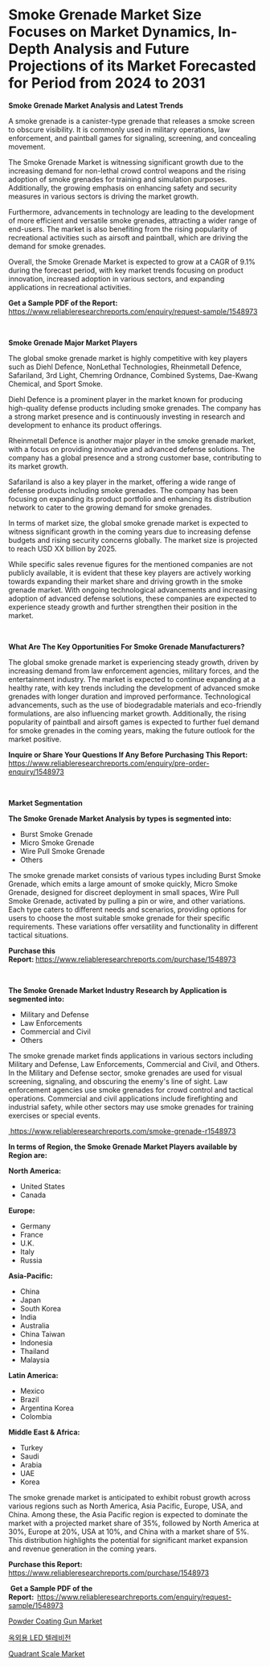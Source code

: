 <p><h1>Smoke Grenade Market Size Focuses on Market Dynamics, In-Depth Analysis and Future Projections of its Market Forecasted for Period from 2024 to 2031</h1></p><p><strong>Smoke Grenade Market Analysis and Latest Trends</strong></p>
<p><p>A smoke grenade is a canister-type grenade that releases a smoke screen to obscure visibility. It is commonly used in military operations, law enforcement, and paintball games for signaling, screening, and concealing movement.</p><p>The Smoke Grenade Market is witnessing significant growth due to the increasing demand for non-lethal crowd control weapons and the rising adoption of smoke grenades for training and simulation purposes. Additionally, the growing emphasis on enhancing safety and security measures in various sectors is driving the market growth.</p><p>Furthermore, advancements in technology are leading to the development of more efficient and versatile smoke grenades, attracting a wider range of end-users. The market is also benefiting from the rising popularity of recreational activities such as airsoft and paintball, which are driving the demand for smoke grenades.</p><p>Overall, the Smoke Grenade Market is expected to grow at a CAGR of 9.1% during the forecast period, with key market trends focusing on product innovation, increased adoption in various sectors, and expanding applications in recreational activities.</p></p>
<p><strong>Get a Sample PDF of the Report:&nbsp;</strong> <a href="https://www.reliableresearchreports.com/enquiry/request-sample/1548973">https://www.reliableresearchreports.com/enquiry/request-sample/1548973</a></p>
<p>&nbsp;</p>
<p><strong>Smoke Grenade Major Market Players</strong></p>
<p><p>The global smoke grenade market is highly competitive with key players such as Diehl Defence, NonLethal Technologies, Rheinmetall Defence, Safariland, 3rd Light, Chemring Ordnance, Combined Systems, Dae-Kwang Chemical, and Sport Smoke. </p><p>Diehl Defence is a prominent player in the market known for producing high-quality defense products including smoke grenades. The company has a strong market presence and is continuously investing in research and development to enhance its product offerings.</p><p>Rheinmetall Defence is another major player in the smoke grenade market, with a focus on providing innovative and advanced defense solutions. The company has a global presence and a strong customer base, contributing to its market growth.</p><p>Safariland is also a key player in the market, offering a wide range of defense products including smoke grenades. The company has been focusing on expanding its product portfolio and enhancing its distribution network to cater to the growing demand for smoke grenades.</p><p>In terms of market size, the global smoke grenade market is expected to witness significant growth in the coming years due to increasing defense budgets and rising security concerns globally. The market size is projected to reach USD XX billion by 2025.</p><p>While specific sales revenue figures for the mentioned companies are not publicly available, it is evident that these key players are actively working towards expanding their market share and driving growth in the smoke grenade market. With ongoing technological advancements and increasing adoption of advanced defense solutions, these companies are expected to experience steady growth and further strengthen their position in the market.</p></p>
<p>&nbsp;</p>
<p><strong>What Are The Key Opportunities For Smoke Grenade Manufacturers?</strong></p>
<p><p>The global smoke grenade market is experiencing steady growth, driven by increasing demand from law enforcement agencies, military forces, and the entertainment industry. The market is expected to continue expanding at a healthy rate, with key trends including the development of advanced smoke grenades with longer duration and improved performance. Technological advancements, such as the use of biodegradable materials and eco-friendly formulations, are also influencing market growth. Additionally, the rising popularity of paintball and airsoft games is expected to further fuel demand for smoke grenades in the coming years, making the future outlook for the market positive.</p></p>
<p><strong>Inquire or Share Your Questions If Any Before Purchasing This Report:</strong> <a href="https://www.reliableresearchreports.com/enquiry/pre-order-enquiry/1548973">https://www.reliableresearchreports.com/enquiry/pre-order-enquiry/1548973</a></p>
<p>&nbsp;</p>
<p><strong>Market Segmentation</strong></p>
<p><strong>The Smoke Grenade Market Analysis by types is segmented into:</strong></p>
<p><ul><li>Burst Smoke Grenade</li><li>Micro Smoke Grenade</li><li>Wire Pull Smoke Grenade</li><li>Others</li></ul></p>
<p><p>The smoke grenade market consists of various types including Burst Smoke Grenade, which emits a large amount of smoke quickly, Micro Smoke Grenade, designed for discreet deployment in small spaces, Wire Pull Smoke Grenade, activated by pulling a pin or wire, and other variations. Each type caters to different needs and scenarios, providing options for users to choose the most suitable smoke grenade for their specific requirements. These variations offer versatility and functionality in different tactical situations.</p></p>
<p><strong>Purchase this Report:&nbsp;</strong><a href="https://www.reliableresearchreports.com/purchase/1548973">https://www.reliableresearchreports.com/purchase/1548973</a></p>
<p>&nbsp;</p>
<p><strong>The Smoke Grenade Market Industry Research by Application is segmented into:</strong></p>
<p><ul><li>Military and Defense</li><li>Law Enforcements</li><li>Commercial and Civil</li><li>Others</li></ul></p>
<p><p>The smoke grenade market finds applications in various sectors including Military and Defense, Law Enforcements, Commercial and Civil, and Others. In the Military and Defense sector, smoke grenades are used for visual screening, signaling, and obscuring the enemy's line of sight. Law enforcement agencies use smoke grenades for crowd control and tactical operations. Commercial and civil applications include firefighting and industrial safety, while other sectors may use smoke grenades for training exercises or special events.</p></p>
<p><a href="https://www.reliableresearchreports.com/smoke-grenade-r1548973">&nbsp;https://www.reliableresearchreports.com/smoke-grenade-r1548973</a></p>
<p><strong>In terms of Region, the Smoke Grenade Market Players available by Region are:</strong></p>
<p>
    <p> <strong> North America: </strong>
        <ul>
            <li>United States</li>
            <li>Canada</li>
        </ul>
        </p> 
    <p> <strong> Europe: </strong>
        <ul>
            <li>Germany</li>
            <li>France</li>
            <li>U.K.</li>
            <li>Italy</li>
            <li>Russia</li>
        </ul>
        </p> 
    <p> <strong> Asia-Pacific: </strong>
        <ul>
            <li>China</li>
            <li>Japan</li>
            <li>South Korea</li>
            <li>India</li>
            <li>Australia</li>
            <li>China Taiwan</li>
            <li>Indonesia</li>
            <li>Thailand</li>
            <li>Malaysia</li>
        </ul>
        </p> 
    <p> <strong> Latin America: </strong>
        <ul>
            <li>Mexico</li>
            <li>Brazil</li>
            <li>Argentina Korea</li>
            <li>Colombia</li>
        </ul>
        </p> 
    <p> <strong> Middle East & Africa: </strong>
        <ul>
            <li>Turkey</li>
            <li>Saudi</li>
            <li>Arabia</li>
            <li>UAE</li>
            <li>Korea</li>
        </ul>
    </p>
    </p>
<p><p>The smoke grenade market is anticipated to exhibit robust growth across various regions such as North America, Asia Pacific, Europe, USA, and China. Among these, the Asia Pacific region is expected to dominate the market with a projected market share of 35%, followed by North America at 30%, Europe at 20%, USA at 10%, and China with a market share of 5%. This distribution highlights the potential for significant market expansion and revenue generation in the coming years.</p></p>
<p><strong>Purchase this Report: </strong><a href="https://www.reliableresearchreports.com/purchase/1548973">https://www.reliableresearchreports.com/purchase/1548973</a></p>
<p>&nbsp;<strong>Get a Sample PDF of the Report:&nbsp;&nbsp;</strong><a href="https://www.reliableresearchreports.com/enquiry/request-sample/1548973">https://www.reliableresearchreports.com/enquiry/request-sample/1548973</a></p>
<p><strong></strong></p>
<p><p><a href="https://github.com/wusalecollins540tpqoz/Market-Research-Report-List-2/blob/main/powder-coating-gun-market.md">Powder Coating Gun Market</a></p><p><a href="https://github.com/fernandotryO5lson96765/Market-Research-Report-List-1/blob/main/859141030716.md">옥외용 LED 텔레비전</a></p><p><a href="https://github.com/pjcfca/Market-Research-Report-List-2/blob/main/quadrant-scale-market.md">Quadrant Scale Market</a></p></p>
